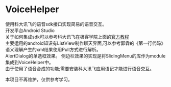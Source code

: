 # VoiceHelper

使用科大讯飞的语音sdk接口实现简易的语音交互。  
开发平台Android Studio  
关于如何集成sdk可以参考科大讯飞在极客学院上面的[官方教程](http://search.jikexueyuan.com/course/?q=科大讯飞语音服务android项目开发实战介绍)  
主要运用的android知识有ListView制作聊天界面,可以参考郭霖的《第一行代码》  
语义理解产生的xml结果使用Pull方式进行解析。  
AlertDialog的单选框效果。 
侧边栏效果的实现是将SlidingMenu的库作为module集成到VoiceHelper中。  
由于使用了语音合成的功能;需要安装科大讯飞应用语记才能进行语音交互。

本项目不再维护，仅供参考学习。
